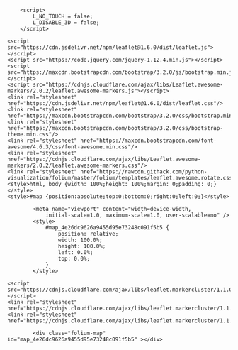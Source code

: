 <!DOCTYPE html>
<head>    
    <meta http-equiv="content-type" content="text/html; charset=UTF-8" />
    
        <script>
            L_NO_TOUCH = false;
            L_DISABLE_3D = false;
        </script>
    
    <script src="https://cdn.jsdelivr.net/npm/leaflet@1.6.0/dist/leaflet.js"></script>
    <script src="https://code.jquery.com/jquery-1.12.4.min.js"></script>
    <script src="https://maxcdn.bootstrapcdn.com/bootstrap/3.2.0/js/bootstrap.min.js"></script>
    <script src="https://cdnjs.cloudflare.com/ajax/libs/Leaflet.awesome-markers/2.0.2/leaflet.awesome-markers.js"></script>
    <link rel="stylesheet" href="https://cdn.jsdelivr.net/npm/leaflet@1.6.0/dist/leaflet.css"/>
    <link rel="stylesheet" href="https://maxcdn.bootstrapcdn.com/bootstrap/3.2.0/css/bootstrap.min.css"/>
    <link rel="stylesheet" href="https://maxcdn.bootstrapcdn.com/bootstrap/3.2.0/css/bootstrap-theme.min.css"/>
    <link rel="stylesheet" href="https://maxcdn.bootstrapcdn.com/font-awesome/4.6.3/css/font-awesome.min.css"/>
    <link rel="stylesheet" href="https://cdnjs.cloudflare.com/ajax/libs/Leaflet.awesome-markers/2.0.2/leaflet.awesome-markers.css"/>
    <link rel="stylesheet" href="https://rawcdn.githack.com/python-visualization/folium/master/folium/templates/leaflet.awesome.rotate.css"/>
    <style>html, body {width: 100%;height: 100%;margin: 0;padding: 0;}</style>
    <style>#map {position:absolute;top:0;bottom:0;right:0;left:0;}</style>
    
            <meta name="viewport" content="width=device-width,
                initial-scale=1.0, maximum-scale=1.0, user-scalable=no" />
            <style>
                #map_4e26dc9626a9455d95e73248c091f5b5 {
                    position: relative;
                    width: 100.0%;
                    height: 100.0%;
                    left: 0.0%;
                    top: 0.0%;
                }
            </style>
        
    <script src="https://cdnjs.cloudflare.com/ajax/libs/leaflet.markercluster/1.1.0/leaflet.markercluster.js"></script>
    <link rel="stylesheet" href="https://cdnjs.cloudflare.com/ajax/libs/leaflet.markercluster/1.1.0/MarkerCluster.css"/>
    <link rel="stylesheet" href="https://cdnjs.cloudflare.com/ajax/libs/leaflet.markercluster/1.1.0/MarkerCluster.Default.css"/>
</head>
<body>    
    
            <div class="folium-map" id="map_4e26dc9626a9455d95e73248c091f5b5" ></div>
        
</body>
<script>    
    
            var map_4e26dc9626a9455d95e73248c091f5b5 = L.map(
                "map_4e26dc9626a9455d95e73248c091f5b5",
                {
                    center: [33.75, -84.33],
                    crs: L.CRS.EPSG3857,
                    zoom: 12,
                    zoomControl: true,
                    preferCanvas: false,
                }
            );

            

        
    
            var tile_layer_de133bdbb05c41c1a053776671e7680d = L.tileLayer(
                "https://{s}.tile.openstreetmap.org/{z}/{x}/{y}.png",
                {"attribution": "Data by \u0026copy; \u003ca href=\"http://openstreetmap.org\"\u003eOpenStreetMap\u003c/a\u003e, under \u003ca href=\"http://www.openstreetmap.org/copyright\"\u003eODbL\u003c/a\u003e.", "detectRetina": false, "maxNativeZoom": 18, "maxZoom": 18, "minZoom": 0, "noWrap": false, "opacity": 1, "subdomains": "abc", "tms": false}
            ).addTo(map_4e26dc9626a9455d95e73248c091f5b5);
        
    
            var marker_cluster_beaa8b32db5a4249bca7c9fd5f2f5d1f = L.markerClusterGroup(
                {}
            );
            map_4e26dc9626a9455d95e73248c091f5b5.addLayer(marker_cluster_beaa8b32db5a4249bca7c9fd5f2f5d1f);
        
    
            var marker_8c688f10195e4f9cb538abf040ab8636 = L.marker(
                [33.760538145529196, -84.38655546480409],
                {"color": "green"}
            ).addTo(marker_cluster_beaa8b32db5a4249bca7c9fd5f2f5d1f);
        
    
            var icon_25b9dc557cbb4878b74eed7078c88b22 = L.AwesomeMarkers.icon(
                {"extraClasses": "fa-rotate-0", "icon": "bolt", "iconColor": "white", "markerColor": "green", "prefix": "fa"}
            );
            marker_8c688f10195e4f9cb538abf040ab8636.setIcon(icon_25b9dc557cbb4878b74eed7078c88b22);
        
    
        var popup_15cb791fc38447c9a814664f1f5691de = L.popup({"maxWidth": "100%"});

        
            var html_9f453ebb4eb64c9ab961f0ac2e54e2ef = $(`<div id="html_9f453ebb4eb64c9ab961f0ac2e54e2ef" style="width: 100.0%; height: 100.0%;">Aviva by Kameel</div>`)[0];
            popup_15cb791fc38447c9a814664f1f5691de.setContent(html_9f453ebb4eb64c9ab961f0ac2e54e2ef);
        

        marker_8c688f10195e4f9cb538abf040ab8636.bindPopup(popup_15cb791fc38447c9a814664f1f5691de)
        ;

        
    
    
            var marker_559e13ec2976423ab836e02192a1383c = L.marker(
                [34.089366, -84.27497840000001],
                {"color": "green"}
            ).addTo(marker_cluster_beaa8b32db5a4249bca7c9fd5f2f5d1f);
        
    
            var icon_aa597085567944608065049bf4299d77 = L.AwesomeMarkers.icon(
                {"extraClasses": "fa-rotate-0", "icon": "bolt", "iconColor": "white", "markerColor": "green", "prefix": "fa"}
            );
            marker_559e13ec2976423ab836e02192a1383c.setIcon(icon_aa597085567944608065049bf4299d77);
        
    
        var popup_10508f19bd514fca87d4db2835768038 = L.popup({"maxWidth": "100%"});

        
            var html_87f704f77227404c89a347dd34b9acc0 = $(`<div id="html_87f704f77227404c89a347dd34b9acc0" style="width: 100.0%; height: 100.0%;">Local Expedition Wood Fired Grill</div>`)[0];
            popup_10508f19bd514fca87d4db2835768038.setContent(html_87f704f77227404c89a347dd34b9acc0);
        

        marker_559e13ec2976423ab836e02192a1383c.bindPopup(popup_10508f19bd514fca87d4db2835768038)
        ;

        
    
    
            var marker_42260555031c48438b35d84d5c3ca6cb = L.marker(
                [34.005762, -84.603604],
                {"color": "green"}
            ).addTo(marker_cluster_beaa8b32db5a4249bca7c9fd5f2f5d1f);
        
    
            var icon_7f717cfc63294f3fb8d821ea635fd255 = L.AwesomeMarkers.icon(
                {"extraClasses": "fa-rotate-0", "icon": "bolt", "iconColor": "white", "markerColor": "green", "prefix": "fa"}
            );
            marker_42260555031c48438b35d84d5c3ca6cb.setIcon(icon_7f717cfc63294f3fb8d821ea635fd255);
        
    
        var popup_85632ef0fd1544549ddb173f1f5c3627 = L.popup({"maxWidth": "100%"});

        
            var html_73e9605a80da4c209577b93aa6a229b7 = $(`<div id="html_73e9605a80da4c209577b93aa6a229b7" style="width: 100.0%; height: 100.0%;">Tacos Del Chavo</div>`)[0];
            popup_85632ef0fd1544549ddb173f1f5c3627.setContent(html_73e9605a80da4c209577b93aa6a229b7);
        

        marker_42260555031c48438b35d84d5c3ca6cb.bindPopup(popup_85632ef0fd1544549ddb173f1f5c3627)
        ;

        
    
    
            var marker_81a62b16b2074bb1a0f899429a76708b = L.marker(
                [33.74075, -84.34672990000001],
                {"color": "green"}
            ).addTo(marker_cluster_beaa8b32db5a4249bca7c9fd5f2f5d1f);
        
    
            var icon_2b2f7bc9901c4542b92e160f5e7033c6 = L.AwesomeMarkers.icon(
                {"extraClasses": "fa-rotate-0", "icon": "bolt", "iconColor": "white", "markerColor": "green", "prefix": "fa"}
            );
            marker_81a62b16b2074bb1a0f899429a76708b.setIcon(icon_2b2f7bc9901c4542b92e160f5e7033c6);
        
    
        var popup_59816ca200444d29a97cb515e77688de = L.popup({"maxWidth": "100%"});

        
            var html_e7d910e233854ca0907c846a7115f578 = $(`<div id="html_e7d910e233854ca0907c846a7115f578" style="width: 100.0%; height: 100.0%;">Marrakech Express</div>`)[0];
            popup_59816ca200444d29a97cb515e77688de.setContent(html_e7d910e233854ca0907c846a7115f578);
        

        marker_81a62b16b2074bb1a0f899429a76708b.bindPopup(popup_59816ca200444d29a97cb515e77688de)
        ;

        
    
    
            var marker_c1f3dd261beb436a97e04ca26909fdee = L.marker(
                [34.0753984, -84.29597640000001],
                {"color": "green"}
            ).addTo(marker_cluster_beaa8b32db5a4249bca7c9fd5f2f5d1f);
        
    
            var icon_b0f6961cc47f4c2daca469f007fd4c04 = L.AwesomeMarkers.icon(
                {"extraClasses": "fa-rotate-0", "icon": "bolt", "iconColor": "white", "markerColor": "green", "prefix": "fa"}
            );
            marker_c1f3dd261beb436a97e04ca26909fdee.setIcon(icon_b0f6961cc47f4c2daca469f007fd4c04);
        
    
        var popup_ca1cf6de5f08433cae142ec976f9da2b = L.popup({"maxWidth": "100%"});

        
            var html_a2ab6ac20e6a4b4ea1ecd7adda4da176 = $(`<div id="html_a2ab6ac20e6a4b4ea1ecd7adda4da176" style="width: 100.0%; height: 100.0%;">Valor Coffee</div>`)[0];
            popup_ca1cf6de5f08433cae142ec976f9da2b.setContent(html_a2ab6ac20e6a4b4ea1ecd7adda4da176);
        

        marker_c1f3dd261beb436a97e04ca26909fdee.bindPopup(popup_ca1cf6de5f08433cae142ec976f9da2b)
        ;

        
    
    
            var marker_c005351a5be64cdf86ebb954ec1cd098 = L.marker(
                [33.891135, -84.504663],
                {"color": "green"}
            ).addTo(marker_cluster_beaa8b32db5a4249bca7c9fd5f2f5d1f);
        
    
            var icon_65387082906749329d6a511b316ffff3 = L.AwesomeMarkers.icon(
                {"extraClasses": "fa-rotate-0", "icon": "bolt", "iconColor": "white", "markerColor": "green", "prefix": "fa"}
            );
            marker_c005351a5be64cdf86ebb954ec1cd098.setIcon(icon_65387082906749329d6a511b316ffff3);
        
    
        var popup_1eb97b9e987d41f7baaca2339db916fa = L.popup({"maxWidth": "100%"});

        
            var html_9e48c1cde8c7421bb9669736601c85d3 = $(`<div id="html_9e48c1cde8c7421bb9669736601c85d3" style="width: 100.0%; height: 100.0%;">Himalayan Kitchen</div>`)[0];
            popup_1eb97b9e987d41f7baaca2339db916fa.setContent(html_9e48c1cde8c7421bb9669736601c85d3);
        

        marker_c005351a5be64cdf86ebb954ec1cd098.bindPopup(popup_1eb97b9e987d41f7baaca2339db916fa)
        ;

        
    
    
            var marker_80764265c4114909a490e74cc2954470 = L.marker(
                [33.67518, -84.02458],
                {"color": "green"}
            ).addTo(marker_cluster_beaa8b32db5a4249bca7c9fd5f2f5d1f);
        
    
            var icon_faa98b42fe4945228971258c6ed6e8bd = L.AwesomeMarkers.icon(
                {"extraClasses": "fa-rotate-0", "icon": "bolt", "iconColor": "white", "markerColor": "green", "prefix": "fa"}
            );
            marker_80764265c4114909a490e74cc2954470.setIcon(icon_faa98b42fe4945228971258c6ed6e8bd);
        
    
        var popup_e645cb47ba4448a9b15a45b3734b3703 = L.popup({"maxWidth": "100%"});

        
            var html_cba43444054f42fea44b779c80ed41fc = $(`<div id="html_cba43444054f42fea44b779c80ed41fc" style="width: 100.0%; height: 100.0%;">Gyros To-Go</div>`)[0];
            popup_e645cb47ba4448a9b15a45b3734b3703.setContent(html_cba43444054f42fea44b779c80ed41fc);
        

        marker_80764265c4114909a490e74cc2954470.bindPopup(popup_e645cb47ba4448a9b15a45b3734b3703)
        ;

        
    
    
            var marker_a58fb2da80994cc4a6a8ad38caff58bb = L.marker(
                [34.0011992543378, -84.08199776738971],
                {"color": "green"}
            ).addTo(marker_cluster_beaa8b32db5a4249bca7c9fd5f2f5d1f);
        
    
            var icon_50e2805d94054638884601ef162e91dc = L.AwesomeMarkers.icon(
                {"extraClasses": "fa-rotate-0", "icon": "bolt", "iconColor": "white", "markerColor": "green", "prefix": "fa"}
            );
            marker_a58fb2da80994cc4a6a8ad38caff58bb.setIcon(icon_50e2805d94054638884601ef162e91dc);
        
    
        var popup_3001c3fb01934212b7a6436924547482 = L.popup({"maxWidth": "100%"});

        
            var html_96c9c14e69eb4e20b08b0285fa2a64ec = $(`<div id="html_96c9c14e69eb4e20b08b0285fa2a64ec" style="width: 100.0%; height: 100.0%;">Alebrije Mexican Cuisine</div>`)[0];
            popup_3001c3fb01934212b7a6436924547482.setContent(html_96c9c14e69eb4e20b08b0285fa2a64ec);
        

        marker_a58fb2da80994cc4a6a8ad38caff58bb.bindPopup(popup_3001c3fb01934212b7a6436924547482)
        ;

        
    
    
            var marker_7c75d936499b40048ea6d2c2d23313e8 = L.marker(
                [33.963676, -84.127119],
                {"color": "green"}
            ).addTo(marker_cluster_beaa8b32db5a4249bca7c9fd5f2f5d1f);
        
    
            var icon_784ee9dc8b224d18be0699c77eec1aa3 = L.AwesomeMarkers.icon(
                {"extraClasses": "fa-rotate-0", "icon": "bolt", "iconColor": "white", "markerColor": "green", "prefix": "fa"}
            );
            marker_7c75d936499b40048ea6d2c2d23313e8.setIcon(icon_784ee9dc8b224d18be0699c77eec1aa3);
        
    
        var popup_995d517d78ce4008a68b7962af89d409 = L.popup({"maxWidth": "100%"});

        
            var html_3f1f0de4887743c2bdf604e4e55152e4 = $(`<div id="html_3f1f0de4887743c2bdf604e4e55152e4" style="width: 100.0%; height: 100.0%;">RW's Subs</div>`)[0];
            popup_995d517d78ce4008a68b7962af89d409.setContent(html_3f1f0de4887743c2bdf604e4e55152e4);
        

        marker_7c75d936499b40048ea6d2c2d23313e8.bindPopup(popup_995d517d78ce4008a68b7962af89d409)
        ;

        
    
    
            var marker_958dcb4827f14d1fa98c858628a348d5 = L.marker(
                [33.919661, -84.350803],
                {"color": "green"}
            ).addTo(marker_cluster_beaa8b32db5a4249bca7c9fd5f2f5d1f);
        
    
            var icon_137376bc4b0047bea2d3794ad9d90b70 = L.AwesomeMarkers.icon(
                {"extraClasses": "fa-rotate-0", "icon": "bolt", "iconColor": "white", "markerColor": "green", "prefix": "fa"}
            );
            marker_958dcb4827f14d1fa98c858628a348d5.setIcon(icon_137376bc4b0047bea2d3794ad9d90b70);
        
    
        var popup_7ebd5c996ee04d3d8874059aa5561946 = L.popup({"maxWidth": "100%"});

        
            var html_21d9493dfce044e5956647c96dfc2225 = $(`<div id="html_21d9493dfce044e5956647c96dfc2225" style="width: 100.0%; height: 100.0%;">Local Expedition Wood Fired Grill</div>`)[0];
            popup_7ebd5c996ee04d3d8874059aa5561946.setContent(html_21d9493dfce044e5956647c96dfc2225);
        

        marker_958dcb4827f14d1fa98c858628a348d5.bindPopup(popup_7ebd5c996ee04d3d8874059aa5561946)
        ;

        
    
    
            var marker_545df3c466794ce889a7bba6b1400c4f = L.marker(
                [33.998567, -84.068797],
                {"color": "green"}
            ).addTo(marker_cluster_beaa8b32db5a4249bca7c9fd5f2f5d1f);
        
    
            var icon_c3db774d217f49e28f5d2645c2d91032 = L.AwesomeMarkers.icon(
                {"extraClasses": "fa-rotate-0", "icon": "bolt", "iconColor": "white", "markerColor": "green", "prefix": "fa"}
            );
            marker_545df3c466794ce889a7bba6b1400c4f.setIcon(icon_c3db774d217f49e28f5d2645c2d91032);
        
    
        var popup_a8ed4cbdb7e24c88b5eba8ee956315d3 = L.popup({"maxWidth": "100%"});

        
            var html_64b222ac3ca54653acc8fe5a00835deb = $(`<div id="html_64b222ac3ca54653acc8fe5a00835deb" style="width: 100.0%; height: 100.0%;">Wow Poke & Juice</div>`)[0];
            popup_a8ed4cbdb7e24c88b5eba8ee956315d3.setContent(html_64b222ac3ca54653acc8fe5a00835deb);
        

        marker_545df3c466794ce889a7bba6b1400c4f.bindPopup(popup_a8ed4cbdb7e24c88b5eba8ee956315d3)
        ;

        
    
    
            var marker_d9c9f95e8fc5494593b56c2d002ea87b = L.marker(
                [33.7408966692525, -84.3465438601188],
                {"color": "green"}
            ).addTo(marker_cluster_beaa8b32db5a4249bca7c9fd5f2f5d1f);
        
    
            var icon_057066f320704bb7a96c0eb997bd0f23 = L.AwesomeMarkers.icon(
                {"extraClasses": "fa-rotate-0", "icon": "bolt", "iconColor": "white", "markerColor": "green", "prefix": "fa"}
            );
            marker_d9c9f95e8fc5494593b56c2d002ea87b.setIcon(icon_057066f320704bb7a96c0eb997bd0f23);
        
    
        var popup_af74896d8e1045d5becc9f6a30210c85 = L.popup({"maxWidth": "100%"});

        
            var html_88ec930ef8704f2fb40e746218ad3ac4 = $(`<div id="html_88ec930ef8704f2fb40e746218ad3ac4" style="width: 100.0%; height: 100.0%;">Mushi Ni</div>`)[0];
            popup_af74896d8e1045d5becc9f6a30210c85.setContent(html_88ec930ef8704f2fb40e746218ad3ac4);
        

        marker_d9c9f95e8fc5494593b56c2d002ea87b.bindPopup(popup_af74896d8e1045d5becc9f6a30210c85)
        ;

        
    
    
            var marker_d8886e58caf44969bc5ad9965a459c0f = L.marker(
                [33.740908000000005, -84.34645400000001],
                {"color": "green"}
            ).addTo(marker_cluster_beaa8b32db5a4249bca7c9fd5f2f5d1f);
        
    
            var icon_e93a17566f204539a7154841b297f803 = L.AwesomeMarkers.icon(
                {"extraClasses": "fa-rotate-0", "icon": "bolt", "iconColor": "white", "markerColor": "green", "prefix": "fa"}
            );
            marker_d8886e58caf44969bc5ad9965a459c0f.setIcon(icon_e93a17566f204539a7154841b297f803);
        
    
        var popup_43c372aa78ca47dd99824e28187546cb = L.popup({"maxWidth": "100%"});

        
            var html_cf1a826975d14c489c5eb65e05743bc3 = $(`<div id="html_cf1a826975d14c489c5eb65e05743bc3" style="width: 100.0%; height: 100.0%;">Poke Burri</div>`)[0];
            popup_43c372aa78ca47dd99824e28187546cb.setContent(html_cf1a826975d14c489c5eb65e05743bc3);
        

        marker_d8886e58caf44969bc5ad9965a459c0f.bindPopup(popup_43c372aa78ca47dd99824e28187546cb)
        ;

        
    
    
            var marker_2dc4e72075da4620bf33c5980b9ee7c2 = L.marker(
                [33.885339, -84.515763],
                {"color": "green"}
            ).addTo(marker_cluster_beaa8b32db5a4249bca7c9fd5f2f5d1f);
        
    
            var icon_4a14a9f34ab24d06927da8bd0ee861fb = L.AwesomeMarkers.icon(
                {"extraClasses": "fa-rotate-0", "icon": "bolt", "iconColor": "white", "markerColor": "green", "prefix": "fa"}
            );
            marker_2dc4e72075da4620bf33c5980b9ee7c2.setIcon(icon_4a14a9f34ab24d06927da8bd0ee861fb);
        
    
        var popup_3ba082ffd5244f688a73f18ef3967410 = L.popup({"maxWidth": "100%"});

        
            var html_20c0817422d348f5879037c83ece383b = $(`<div id="html_20c0817422d348f5879037c83ece383b" style="width: 100.0%; height: 100.0%;">Porch Light Latin Kitchen</div>`)[0];
            popup_3ba082ffd5244f688a73f18ef3967410.setContent(html_20c0817422d348f5879037c83ece383b);
        

        marker_2dc4e72075da4620bf33c5980b9ee7c2.bindPopup(popup_3ba082ffd5244f688a73f18ef3967410)
        ;

        
    
    
            var marker_f9c3d21a7a89478d95302c063149b9f1 = L.marker(
                [34.00158, -84.08227],
                {"color": "green"}
            ).addTo(marker_cluster_beaa8b32db5a4249bca7c9fd5f2f5d1f);
        
    
            var icon_7ab9b75b056f4bd7bdbbd6fa6340c804 = L.AwesomeMarkers.icon(
                {"extraClasses": "fa-rotate-0", "icon": "bolt", "iconColor": "white", "markerColor": "green", "prefix": "fa"}
            );
            marker_f9c3d21a7a89478d95302c063149b9f1.setIcon(icon_7ab9b75b056f4bd7bdbbd6fa6340c804);
        
    
        var popup_5c10085956124264ab71d23d2e2b605b = L.popup({"maxWidth": "100%"});

        
            var html_7aeb97c5bc764edaa82b7e52d7458a1b = $(`<div id="html_7aeb97c5bc764edaa82b7e52d7458a1b" style="width: 100.0%; height: 100.0%;">KITCHEN 121</div>`)[0];
            popup_5c10085956124264ab71d23d2e2b605b.setContent(html_7aeb97c5bc764edaa82b7e52d7458a1b);
        

        marker_f9c3d21a7a89478d95302c063149b9f1.bindPopup(popup_5c10085956124264ab71d23d2e2b605b)
        ;

        
    
    
            var marker_17f15806799d4089a5fe9a1bab94f040 = L.marker(
                [33.961193, -83.973016],
                {"color": "green"}
            ).addTo(marker_cluster_beaa8b32db5a4249bca7c9fd5f2f5d1f);
        
    
            var icon_af3aa349655b4a7dbb7cb68465f5741a = L.AwesomeMarkers.icon(
                {"extraClasses": "fa-rotate-0", "icon": "bolt", "iconColor": "white", "markerColor": "green", "prefix": "fa"}
            );
            marker_17f15806799d4089a5fe9a1bab94f040.setIcon(icon_af3aa349655b4a7dbb7cb68465f5741a);
        
    
        var popup_993533f18c8e47b28b8da0073a54d134 = L.popup({"maxWidth": "100%"});

        
            var html_b9e8209e9fe74dabb255f48283aecb58 = $(`<div id="html_b9e8209e9fe74dabb255f48283aecb58" style="width: 100.0%; height: 100.0%;">Baozi Asian Street Food</div>`)[0];
            popup_993533f18c8e47b28b8da0073a54d134.setContent(html_b9e8209e9fe74dabb255f48283aecb58);
        

        marker_17f15806799d4089a5fe9a1bab94f040.bindPopup(popup_993533f18c8e47b28b8da0073a54d134)
        ;

        
    
    
            var marker_cb178544ecd64356b306f7427e4b5535 = L.marker(
                [33.960685729980504, -84.1321487426758],
                {"color": "green"}
            ).addTo(marker_cluster_beaa8b32db5a4249bca7c9fd5f2f5d1f);
        
    
            var icon_97919bebf6114420b4ff78bf0e99992b = L.AwesomeMarkers.icon(
                {"extraClasses": "fa-rotate-0", "icon": "bolt", "iconColor": "white", "markerColor": "green", "prefix": "fa"}
            );
            marker_cb178544ecd64356b306f7427e4b5535.setIcon(icon_97919bebf6114420b4ff78bf0e99992b);
        
    
        var popup_786ca0ffa5eb4cebaceaea9156b7d66d = L.popup({"maxWidth": "100%"});

        
            var html_9097bcf716074a569375ed2cfd3260ed = $(`<div id="html_9097bcf716074a569375ed2cfd3260ed" style="width: 100.0%; height: 100.0%;">Georgia French Bakery & Cafe</div>`)[0];
            popup_786ca0ffa5eb4cebaceaea9156b7d66d.setContent(html_9097bcf716074a569375ed2cfd3260ed);
        

        marker_cb178544ecd64356b306f7427e4b5535.bindPopup(popup_786ca0ffa5eb4cebaceaea9156b7d66d)
        ;

        
    
    
            var marker_24b08ec8910e4f30a51813892c68add2 = L.marker(
                [33.899071560946105, -84.20677832142641],
                {"color": "green"}
            ).addTo(marker_cluster_beaa8b32db5a4249bca7c9fd5f2f5d1f);
        
    
            var icon_59b3228b80eb40e6b4b91169e0d3660e = L.AwesomeMarkers.icon(
                {"extraClasses": "fa-rotate-0", "icon": "bolt", "iconColor": "white", "markerColor": "green", "prefix": "fa"}
            );
            marker_24b08ec8910e4f30a51813892c68add2.setIcon(icon_59b3228b80eb40e6b4b91169e0d3660e);
        
    
        var popup_7b415a4cbfc44eaf9ec02e9f46363b3f = L.popup({"maxWidth": "100%"});

        
            var html_6fb4ede6fa3c4e43a3bd97513f952683 = $(`<div id="html_6fb4ede6fa3c4e43a3bd97513f952683" style="width: 100.0%; height: 100.0%;">Siamese Basil Thai Restaurant</div>`)[0];
            popup_7b415a4cbfc44eaf9ec02e9f46363b3f.setContent(html_6fb4ede6fa3c4e43a3bd97513f952683);
        

        marker_24b08ec8910e4f30a51813892c68add2.bindPopup(popup_7b415a4cbfc44eaf9ec02e9f46363b3f)
        ;

        
    
    
            var marker_0aa0c1cc7a3e4407918578f9046a0b70 = L.marker(
                [34.096540000000005, -84.01524],
                {"color": "green"}
            ).addTo(marker_cluster_beaa8b32db5a4249bca7c9fd5f2f5d1f);
        
    
            var icon_6975ab255dbb4bbe9252baeb065f137f = L.AwesomeMarkers.icon(
                {"extraClasses": "fa-rotate-0", "icon": "bolt", "iconColor": "white", "markerColor": "green", "prefix": "fa"}
            );
            marker_0aa0c1cc7a3e4407918578f9046a0b70.setIcon(icon_6975ab255dbb4bbe9252baeb065f137f);
        
    
        var popup_5ee36502afe84311bae26b6d8dc53b0f = L.popup({"maxWidth": "100%"});

        
            var html_d4f931a48ad64acc97d80a2c2572f8c4 = $(`<div id="html_d4f931a48ad64acc97d80a2c2572f8c4" style="width: 100.0%; height: 100.0%;">Sugar Hill Subs</div>`)[0];
            popup_5ee36502afe84311bae26b6d8dc53b0f.setContent(html_d4f931a48ad64acc97d80a2c2572f8c4);
        

        marker_0aa0c1cc7a3e4407918578f9046a0b70.bindPopup(popup_5ee36502afe84311bae26b6d8dc53b0f)
        ;

        
    
    
            var marker_6b2015596b464641b1af4ee9f01c7a98 = L.marker(
                [34.117019653320305, -84.0098571777344],
                {"color": "green"}
            ).addTo(marker_cluster_beaa8b32db5a4249bca7c9fd5f2f5d1f);
        
    
            var icon_40b6d1aa955e49c6846f759d65b19b07 = L.AwesomeMarkers.icon(
                {"extraClasses": "fa-rotate-0", "icon": "bolt", "iconColor": "white", "markerColor": "green", "prefix": "fa"}
            );
            marker_6b2015596b464641b1af4ee9f01c7a98.setIcon(icon_40b6d1aa955e49c6846f759d65b19b07);
        
    
        var popup_f5601fa0a30a48778889a54ed93a1cab = L.popup({"maxWidth": "100%"});

        
            var html_b642ba374ac9441da2b23deb32470f25 = $(`<div id="html_b642ba374ac9441da2b23deb32470f25" style="width: 100.0%; height: 100.0%;">Ricos World Kitchen</div>`)[0];
            popup_f5601fa0a30a48778889a54ed93a1cab.setContent(html_b642ba374ac9441da2b23deb32470f25);
        

        marker_6b2015596b464641b1af4ee9f01c7a98.bindPopup(popup_f5601fa0a30a48778889a54ed93a1cab)
        ;

        
    
    
            var marker_e3818db78153420aa3a08fbcc65dc2d9 = L.marker(
                [33.8061978685091, -84.31078691035509],
                {"color": "green"}
            ).addTo(marker_cluster_beaa8b32db5a4249bca7c9fd5f2f5d1f);
        
    
            var icon_8b1929e13db7411193a5d2e02aa66b6f = L.AwesomeMarkers.icon(
                {"extraClasses": "fa-rotate-0", "icon": "bolt", "iconColor": "white", "markerColor": "green", "prefix": "fa"}
            );
            marker_e3818db78153420aa3a08fbcc65dc2d9.setIcon(icon_8b1929e13db7411193a5d2e02aa66b6f);
        
    
        var popup_836fbabd38f246c690f6f9824f262897 = L.popup({"maxWidth": "100%"});

        
            var html_8e8fcd85ad4a44c38781f34ffda34b00 = $(`<div id="html_8e8fcd85ad4a44c38781f34ffda34b00" style="width: 100.0%; height: 100.0%;">Golden Drops Café</div>`)[0];
            popup_836fbabd38f246c690f6f9824f262897.setContent(html_8e8fcd85ad4a44c38781f34ffda34b00);
        

        marker_e3818db78153420aa3a08fbcc65dc2d9.bindPopup(popup_836fbabd38f246c690f6f9824f262897)
        ;

        
    
    
            var marker_61257270555c45758bd6517e3e322977 = L.marker(
                [33.961168, -84.14405],
                {"color": "green"}
            ).addTo(marker_cluster_beaa8b32db5a4249bca7c9fd5f2f5d1f);
        
    
            var icon_9eb619b01182413e94ddd824e40b1324 = L.AwesomeMarkers.icon(
                {"extraClasses": "fa-rotate-0", "icon": "bolt", "iconColor": "white", "markerColor": "green", "prefix": "fa"}
            );
            marker_61257270555c45758bd6517e3e322977.setIcon(icon_9eb619b01182413e94ddd824e40b1324);
        
    
        var popup_cd80803d99db4805825720986b1e13ec = L.popup({"maxWidth": "100%"});

        
            var html_6bb876e5ebcc40608b1be89580766fd2 = $(`<div id="html_6bb876e5ebcc40608b1be89580766fd2" style="width: 100.0%; height: 100.0%;">VeGreen Vegetarian Fusion Restaurant</div>`)[0];
            popup_cd80803d99db4805825720986b1e13ec.setContent(html_6bb876e5ebcc40608b1be89580766fd2);
        

        marker_61257270555c45758bd6517e3e322977.bindPopup(popup_cd80803d99db4805825720986b1e13ec)
        ;

        
    
    
            var marker_d2a53307d7ea461daee379a523bf011d = L.marker(
                [33.91993, -84.35280999999999],
                {"color": "green"}
            ).addTo(marker_cluster_beaa8b32db5a4249bca7c9fd5f2f5d1f);
        
    
            var icon_094480917d2842e7a3396edc575e412a = L.AwesomeMarkers.icon(
                {"extraClasses": "fa-rotate-0", "icon": "bolt", "iconColor": "white", "markerColor": "green", "prefix": "fa"}
            );
            marker_d2a53307d7ea461daee379a523bf011d.setIcon(icon_094480917d2842e7a3396edc575e412a);
        
    
        var popup_0e7b8aec454f43aabbee30aff647700d = L.popup({"maxWidth": "100%"});

        
            var html_84370cf55eb345e1b745d585a0ddfea0 = $(`<div id="html_84370cf55eb345e1b745d585a0ddfea0" style="width: 100.0%; height: 100.0%;">Buon Fornello</div>`)[0];
            popup_0e7b8aec454f43aabbee30aff647700d.setContent(html_84370cf55eb345e1b745d585a0ddfea0);
        

        marker_d2a53307d7ea461daee379a523bf011d.bindPopup(popup_0e7b8aec454f43aabbee30aff647700d)
        ;

        
    
    
            var marker_c4b8e934dbd14753b71073c53dfad87c = L.marker(
                [33.47801, -84.59524],
                {"color": "green"}
            ).addTo(marker_cluster_beaa8b32db5a4249bca7c9fd5f2f5d1f);
        
    
            var icon_2a2148dee53a4a089a6bfa250fd1cc66 = L.AwesomeMarkers.icon(
                {"extraClasses": "fa-rotate-0", "icon": "bolt", "iconColor": "white", "markerColor": "green", "prefix": "fa"}
            );
            marker_c4b8e934dbd14753b71073c53dfad87c.setIcon(icon_2a2148dee53a4a089a6bfa250fd1cc66);
        
    
        var popup_b3fbb57e836640ae9980863e7c424308 = L.popup({"maxWidth": "100%"});

        
            var html_91e69997408742469708ce264766b03f = $(`<div id="html_91e69997408742469708ce264766b03f" style="width: 100.0%; height: 100.0%;">She Craft Co</div>`)[0];
            popup_b3fbb57e836640ae9980863e7c424308.setContent(html_91e69997408742469708ce264766b03f);
        

        marker_c4b8e934dbd14753b71073c53dfad87c.bindPopup(popup_b3fbb57e836640ae9980863e7c424308)
        ;

        
    
    
            var marker_e33b53cda3f34ff3990030bb02160131 = L.marker(
                [33.8378954488708, -84.3103913493464],
                {"color": "green"}
            ).addTo(marker_cluster_beaa8b32db5a4249bca7c9fd5f2f5d1f);
        
    
            var icon_739054682f184c7cbd67360aab97d40a = L.AwesomeMarkers.icon(
                {"extraClasses": "fa-rotate-0", "icon": "bolt", "iconColor": "white", "markerColor": "green", "prefix": "fa"}
            );
            marker_e33b53cda3f34ff3990030bb02160131.setIcon(icon_739054682f184c7cbd67360aab97d40a);
        
    
        var popup_87ff3b8256cd4b1c950bd8395330b664 = L.popup({"maxWidth": "100%"});

        
            var html_1394d3af892147bfab89044e1dcff9b6 = $(`<div id="html_1394d3af892147bfab89044e1dcff9b6" style="width: 100.0%; height: 100.0%;">Desta Ethiopian Kitchen</div>`)[0];
            popup_87ff3b8256cd4b1c950bd8395330b664.setContent(html_1394d3af892147bfab89044e1dcff9b6);
        

        marker_e33b53cda3f34ff3990030bb02160131.bindPopup(popup_87ff3b8256cd4b1c950bd8395330b664)
        ;

        
    
    
            var marker_76c8e3d3563e43bbab86b5cff5ae35f9 = L.marker(
                [33.7649, -84.39546],
                {"color": "green"}
            ).addTo(marker_cluster_beaa8b32db5a4249bca7c9fd5f2f5d1f);
        
    
            var icon_c5669d13eb534983895a0538f6b4d5e5 = L.AwesomeMarkers.icon(
                {"extraClasses": "fa-rotate-0", "icon": "bolt", "iconColor": "white", "markerColor": "green", "prefix": "fa"}
            );
            marker_76c8e3d3563e43bbab86b5cff5ae35f9.setIcon(icon_c5669d13eb534983895a0538f6b4d5e5);
        
    
        var popup_fa6eb522c6fb464193a83893eac45ef4 = L.popup({"maxWidth": "100%"});

        
            var html_ae13aec1baf34f1f9353688aded7ce97 = $(`<div id="html_ae13aec1baf34f1f9353688aded7ce97" style="width: 100.0%; height: 100.0%;">Atlanta Breakfast Club</div>`)[0];
            popup_fa6eb522c6fb464193a83893eac45ef4.setContent(html_ae13aec1baf34f1f9353688aded7ce97);
        

        marker_76c8e3d3563e43bbab86b5cff5ae35f9.bindPopup(popup_fa6eb522c6fb464193a83893eac45ef4)
        ;

        
    
    
            var marker_0baca872ea0e42198abd53815f564e73 = L.marker(
                [33.95255, -84.57267],
                {"color": "green"}
            ).addTo(marker_cluster_beaa8b32db5a4249bca7c9fd5f2f5d1f);
        
    
            var icon_4bd684338b9f46b9b03509d418ecc7ed = L.AwesomeMarkers.icon(
                {"extraClasses": "fa-rotate-0", "icon": "bolt", "iconColor": "white", "markerColor": "green", "prefix": "fa"}
            );
            marker_0baca872ea0e42198abd53815f564e73.setIcon(icon_4bd684338b9f46b9b03509d418ecc7ed);
        
    
        var popup_1da8d85c6dcc49dba7df9829a9ff356e = L.popup({"maxWidth": "100%"});

        
            var html_8b147d6e4b8f4c9487e1e2f284b3ab57 = $(`<div id="html_8b147d6e4b8f4c9487e1e2f284b3ab57" style="width: 100.0%; height: 100.0%;">Hoboken Cafe on Whitlock</div>`)[0];
            popup_1da8d85c6dcc49dba7df9829a9ff356e.setContent(html_8b147d6e4b8f4c9487e1e2f284b3ab57);
        

        marker_0baca872ea0e42198abd53815f564e73.bindPopup(popup_1da8d85c6dcc49dba7df9829a9ff356e)
        ;

        
    
    
            var marker_e3e038aa667349b9967b3b002a3cf896 = L.marker(
                [33.78025, -84.41095],
                {"color": "green"}
            ).addTo(marker_cluster_beaa8b32db5a4249bca7c9fd5f2f5d1f);
        
    
            var icon_2811a6979fb74fddafba88d3474ecb4d = L.AwesomeMarkers.icon(
                {"extraClasses": "fa-rotate-0", "icon": "bolt", "iconColor": "white", "markerColor": "green", "prefix": "fa"}
            );
            marker_e3e038aa667349b9967b3b002a3cf896.setIcon(icon_2811a6979fb74fddafba88d3474ecb4d);
        
    
        var popup_8f914f055acf485a81edcc43c0751592 = L.popup({"maxWidth": "100%"});

        
            var html_6401c576b1a942c19f9f7d50d44e596c = $(`<div id="html_6401c576b1a942c19f9f7d50d44e596c" style="width: 100.0%; height: 100.0%;">Eight Sushi Lounge</div>`)[0];
            popup_8f914f055acf485a81edcc43c0751592.setContent(html_6401c576b1a942c19f9f7d50d44e596c);
        

        marker_e3e038aa667349b9967b3b002a3cf896.bindPopup(popup_8f914f055acf485a81edcc43c0751592)
        ;

        
    
    
            var marker_2a9c3b531eca48268c91b986951d3b66 = L.marker(
                [33.445430789957, -84.1348483300247],
                {"color": "green"}
            ).addTo(marker_cluster_beaa8b32db5a4249bca7c9fd5f2f5d1f);
        
    
            var icon_719e63695b3447fd9d046fe1523892b4 = L.AwesomeMarkers.icon(
                {"extraClasses": "fa-rotate-0", "icon": "bolt", "iconColor": "white", "markerColor": "green", "prefix": "fa"}
            );
            marker_2a9c3b531eca48268c91b986951d3b66.setIcon(icon_719e63695b3447fd9d046fe1523892b4);
        
    
        var popup_1cef5d4411ff4548ae152e9b3c1ad479 = L.popup({"maxWidth": "100%"});

        
            var html_b473596f1a8943ee983f38062532364e = $(`<div id="html_b473596f1a8943ee983f38062532364e" style="width: 100.0%; height: 100.0%;">BoJaynes</div>`)[0];
            popup_1cef5d4411ff4548ae152e9b3c1ad479.setContent(html_b473596f1a8943ee983f38062532364e);
        

        marker_2a9c3b531eca48268c91b986951d3b66.bindPopup(popup_1cef5d4411ff4548ae152e9b3c1ad479)
        ;

        
    
    
            var marker_8ac4ab39a8fc4c0487dd0d8f883df44f = L.marker(
                [33.792737, -84.30502829999999],
                {"color": "green"}
            ).addTo(marker_cluster_beaa8b32db5a4249bca7c9fd5f2f5d1f);
        
    
            var icon_80bc4b106bcb4008a4fbe60e7b8d2e14 = L.AwesomeMarkers.icon(
                {"extraClasses": "fa-rotate-0", "icon": "bolt", "iconColor": "white", "markerColor": "green", "prefix": "fa"}
            );
            marker_8ac4ab39a8fc4c0487dd0d8f883df44f.setIcon(icon_80bc4b106bcb4008a4fbe60e7b8d2e14);
        
    
        var popup_9753ce56823c4b13b9b735e0335a63af = L.popup({"maxWidth": "100%"});

        
            var html_82c638554d864b1cbb6c2b40e411a4aa = $(`<div id="html_82c638554d864b1cbb6c2b40e411a4aa" style="width: 100.0%; height: 100.0%;">The Po'Boy Shop</div>`)[0];
            popup_9753ce56823c4b13b9b735e0335a63af.setContent(html_82c638554d864b1cbb6c2b40e411a4aa);
        

        marker_8ac4ab39a8fc4c0487dd0d8f883df44f.bindPopup(popup_9753ce56823c4b13b9b735e0335a63af)
        ;

        
    
    
            var marker_7806c32c728441a880b4a7503f7b0cb6 = L.marker(
                [33.889179999999996, -84.382094],
                {"color": "green"}
            ).addTo(marker_cluster_beaa8b32db5a4249bca7c9fd5f2f5d1f);
        
    
            var icon_fcdaea767d41435587474356c0361ba3 = L.AwesomeMarkers.icon(
                {"extraClasses": "fa-rotate-0", "icon": "bolt", "iconColor": "white", "markerColor": "green", "prefix": "fa"}
            );
            marker_7806c32c728441a880b4a7503f7b0cb6.setIcon(icon_fcdaea767d41435587474356c0361ba3);
        
    
        var popup_22998811c1b143bc90ddc13a168414f8 = L.popup({"maxWidth": "100%"});

        
            var html_5987779191424d7ab0caef051e0ae701 = $(`<div id="html_5987779191424d7ab0caef051e0ae701" style="width: 100.0%; height: 100.0%;">Cupanion’s Kitchen & Coffee</div>`)[0];
            popup_22998811c1b143bc90ddc13a168414f8.setContent(html_5987779191424d7ab0caef051e0ae701);
        

        marker_7806c32c728441a880b4a7503f7b0cb6.bindPopup(popup_22998811c1b143bc90ddc13a168414f8)
        ;

        
    
    
            var marker_e04ee0fd54e24fa9b770b42bcb7a3456 = L.marker(
                [34.107667, -84.552378],
                {"color": "green"}
            ).addTo(marker_cluster_beaa8b32db5a4249bca7c9fd5f2f5d1f);
        
    
            var icon_046d03d657af470d98a802c6e9d61cce = L.AwesomeMarkers.icon(
                {"extraClasses": "fa-rotate-0", "icon": "bolt", "iconColor": "white", "markerColor": "green", "prefix": "fa"}
            );
            marker_e04ee0fd54e24fa9b770b42bcb7a3456.setIcon(icon_046d03d657af470d98a802c6e9d61cce);
        
    
        var popup_3ff33b36f3fe4373b96f43e0517cc196 = L.popup({"maxWidth": "100%"});

        
            var html_f3cabfb0e87047c4bfe08b6f248a95da = $(`<div id="html_f3cabfb0e87047c4bfe08b6f248a95da" style="width: 100.0%; height: 100.0%;">Kpop Bbq and Bar</div>`)[0];
            popup_3ff33b36f3fe4373b96f43e0517cc196.setContent(html_f3cabfb0e87047c4bfe08b6f248a95da);
        

        marker_e04ee0fd54e24fa9b770b42bcb7a3456.bindPopup(popup_3ff33b36f3fe4373b96f43e0517cc196)
        ;

        
    
    
            var marker_b7528676b5c943eba7a3273a0ec69217 = L.marker(
                [33.86823, -84.29985],
                {"color": "green"}
            ).addTo(marker_cluster_beaa8b32db5a4249bca7c9fd5f2f5d1f);
        
    
            var icon_06976c6bf7da415692426fa28ac0dc0f = L.AwesomeMarkers.icon(
                {"extraClasses": "fa-rotate-0", "icon": "bolt", "iconColor": "white", "markerColor": "green", "prefix": "fa"}
            );
            marker_b7528676b5c943eba7a3273a0ec69217.setIcon(icon_06976c6bf7da415692426fa28ac0dc0f);
        
    
        var popup_afffa99ef9ec474ba91295f2df44ff65 = L.popup({"maxWidth": "100%"});

        
            var html_8e8cecdf94614ac0a59007be09dff70b = $(`<div id="html_8e8cecdf94614ac0a59007be09dff70b" style="width: 100.0%; height: 100.0%;">Deshi Street Bangladeshi Restaurant</div>`)[0];
            popup_afffa99ef9ec474ba91295f2df44ff65.setContent(html_8e8cecdf94614ac0a59007be09dff70b);
        

        marker_b7528676b5c943eba7a3273a0ec69217.bindPopup(popup_afffa99ef9ec474ba91295f2df44ff65)
        ;

        
    
    
            var marker_e37c0417e2b5419e86ed148515e93990 = L.marker(
                [33.8908506450845, -84.2853294293409],
                {"color": "green"}
            ).addTo(marker_cluster_beaa8b32db5a4249bca7c9fd5f2f5d1f);
        
    
            var icon_2059f292acc14f939974c28733af9d91 = L.AwesomeMarkers.icon(
                {"extraClasses": "fa-rotate-0", "icon": "bolt", "iconColor": "white", "markerColor": "green", "prefix": "fa"}
            );
            marker_e37c0417e2b5419e86ed148515e93990.setIcon(icon_2059f292acc14f939974c28733af9d91);
        
    
        var popup_14648004a0524e21ba67467a7034132d = L.popup({"maxWidth": "100%"});

        
            var html_7bfc2a27b44846f5836c9a3ae9d57248 = $(`<div id="html_7bfc2a27b44846f5836c9a3ae9d57248" style="width: 100.0%; height: 100.0%;">Hi Pot Doraville</div>`)[0];
            popup_14648004a0524e21ba67467a7034132d.setContent(html_7bfc2a27b44846f5836c9a3ae9d57248);
        

        marker_e37c0417e2b5419e86ed148515e93990.bindPopup(popup_14648004a0524e21ba67467a7034132d)
        ;

        
    
    
            var marker_d2c9a89a824b4050a48c985d601bdc0d = L.marker(
                [34.0302686, -84.3615449],
                {"color": "green"}
            ).addTo(marker_cluster_beaa8b32db5a4249bca7c9fd5f2f5d1f);
        
    
            var icon_2c4723eaaa764b0dbecc5b81790aa9fc = L.AwesomeMarkers.icon(
                {"extraClasses": "fa-rotate-0", "icon": "bolt", "iconColor": "white", "markerColor": "green", "prefix": "fa"}
            );
            marker_d2c9a89a824b4050a48c985d601bdc0d.setIcon(icon_2c4723eaaa764b0dbecc5b81790aa9fc);
        
    
        var popup_833774a78d2e46198ba1092ab8ddb8ad = L.popup({"maxWidth": "100%"});

        
            var html_63b87e8510fa4c38bed57305cfd06042 = $(`<div id="html_63b87e8510fa4c38bed57305cfd06042" style="width: 100.0%; height: 100.0%;">Gracious Plenty Bakery & Breakfast</div>`)[0];
            popup_833774a78d2e46198ba1092ab8ddb8ad.setContent(html_63b87e8510fa4c38bed57305cfd06042);
        

        marker_d2c9a89a824b4050a48c985d601bdc0d.bindPopup(popup_833774a78d2e46198ba1092ab8ddb8ad)
        ;

        
    
    
            var marker_76f6cdaae5e74b3086b84e6b7b1dbbd7 = L.marker(
                [33.438834705155, -84.588817871624],
                {"color": "green"}
            ).addTo(marker_cluster_beaa8b32db5a4249bca7c9fd5f2f5d1f);
        
    
            var icon_f28c9bc478244bf28bdd46a17752c70f = L.AwesomeMarkers.icon(
                {"extraClasses": "fa-rotate-0", "icon": "bolt", "iconColor": "white", "markerColor": "green", "prefix": "fa"}
            );
            marker_76f6cdaae5e74b3086b84e6b7b1dbbd7.setIcon(icon_f28c9bc478244bf28bdd46a17752c70f);
        
    
        var popup_6f4e7352f62b49eb9b4badcf13446f6c = L.popup({"maxWidth": "100%"});

        
            var html_9816b8e65ec548ce89879fad19479c4f = $(`<div id="html_9816b8e65ec548ce89879fad19479c4f" style="width: 100.0%; height: 100.0%;">The Beirut</div>`)[0];
            popup_6f4e7352f62b49eb9b4badcf13446f6c.setContent(html_9816b8e65ec548ce89879fad19479c4f);
        

        marker_76f6cdaae5e74b3086b84e6b7b1dbbd7.bindPopup(popup_6f4e7352f62b49eb9b4badcf13446f6c)
        ;

        
    
    
            var marker_8abc9253bf5741ae8fb646e43d47408e = L.marker(
                [34.086292, -84.518799],
                {"color": "green"}
            ).addTo(marker_cluster_beaa8b32db5a4249bca7c9fd5f2f5d1f);
        
    
            var icon_34b57f89f8644d5d9c32510d080d497e = L.AwesomeMarkers.icon(
                {"extraClasses": "fa-rotate-0", "icon": "bolt", "iconColor": "white", "markerColor": "green", "prefix": "fa"}
            );
            marker_8abc9253bf5741ae8fb646e43d47408e.setIcon(icon_34b57f89f8644d5d9c32510d080d497e);
        
    
        var popup_369540dd41e943a38335f7ba3acf022a = L.popup({"maxWidth": "100%"});

        
            var html_1ecee3bd2d1544178de75dafb86156c4 = $(`<div id="html_1ecee3bd2d1544178de75dafb86156c4" style="width: 100.0%; height: 100.0%;">Cylantros Woodstock</div>`)[0];
            popup_369540dd41e943a38335f7ba3acf022a.setContent(html_1ecee3bd2d1544178de75dafb86156c4);
        

        marker_8abc9253bf5741ae8fb646e43d47408e.bindPopup(popup_369540dd41e943a38335f7ba3acf022a)
        ;

        
    
    
            var marker_4eb747a95e424212bd5368a0a50b8a65 = L.marker(
                [34.068121000000005, -83.98105600000001],
                {"color": "green"}
            ).addTo(marker_cluster_beaa8b32db5a4249bca7c9fd5f2f5d1f);
        
    
            var icon_4d45499c7a1542c0854eecaa70834290 = L.AwesomeMarkers.icon(
                {"extraClasses": "fa-rotate-0", "icon": "bolt", "iconColor": "white", "markerColor": "green", "prefix": "fa"}
            );
            marker_4eb747a95e424212bd5368a0a50b8a65.setIcon(icon_4d45499c7a1542c0854eecaa70834290);
        
    
        var popup_997caec7e8404167bab1ac4ec0fb2320 = L.popup({"maxWidth": "100%"});

        
            var html_2573b5a22173449bb6d6129533a8f088 = $(`<div id="html_2573b5a22173449bb6d6129533a8f088" style="width: 100.0%; height: 100.0%;">Wicked sushi & grill</div>`)[0];
            popup_997caec7e8404167bab1ac4ec0fb2320.setContent(html_2573b5a22173449bb6d6129533a8f088);
        

        marker_4eb747a95e424212bd5368a0a50b8a65.bindPopup(popup_997caec7e8404167bab1ac4ec0fb2320)
        ;

        
    
    
            var marker_e8e4ad8b81f24757be1b5e47dbb135f3 = L.marker(
                [33.9831999, -84.17089],
                {"color": "green"}
            ).addTo(marker_cluster_beaa8b32db5a4249bca7c9fd5f2f5d1f);
        
    
            var icon_bf9d09c11b11401d9b4afcffd9d4103d = L.AwesomeMarkers.icon(
                {"extraClasses": "fa-rotate-0", "icon": "bolt", "iconColor": "white", "markerColor": "green", "prefix": "fa"}
            );
            marker_e8e4ad8b81f24757be1b5e47dbb135f3.setIcon(icon_bf9d09c11b11401d9b4afcffd9d4103d);
        
    
        var popup_00ed8d3068b04d169e98e126bd1f324c = L.popup({"maxWidth": "100%"});

        
            var html_fbaecde2e82c420e9115fabf39279010 = $(`<div id="html_fbaecde2e82c420e9115fabf39279010" style="width: 100.0%; height: 100.0%;">Rice n' Pie</div>`)[0];
            popup_00ed8d3068b04d169e98e126bd1f324c.setContent(html_fbaecde2e82c420e9115fabf39279010);
        

        marker_e8e4ad8b81f24757be1b5e47dbb135f3.bindPopup(popup_00ed8d3068b04d169e98e126bd1f324c)
        ;

        
    
    
            var marker_8059e9c6364a4ec1a41e8af50f3af30c = L.marker(
                [33.758312, -84.390376],
                {"color": "green"}
            ).addTo(marker_cluster_beaa8b32db5a4249bca7c9fd5f2f5d1f);
        
    
            var icon_31675b3349534f98a2b0e6f949414df1 = L.AwesomeMarkers.icon(
                {"extraClasses": "fa-rotate-0", "icon": "bolt", "iconColor": "white", "markerColor": "green", "prefix": "fa"}
            );
            marker_8059e9c6364a4ec1a41e8af50f3af30c.setIcon(icon_31675b3349534f98a2b0e6f949414df1);
        
    
        var popup_6dd548d9290640c0a779309edf3e0daf = L.popup({"maxWidth": "100%"});

        
            var html_946f57866e7b46c69b777fa01f492f4a = $(`<div id="html_946f57866e7b46c69b777fa01f492f4a" style="width: 100.0%; height: 100.0%;">The Food Shoppe</div>`)[0];
            popup_6dd548d9290640c0a779309edf3e0daf.setContent(html_946f57866e7b46c69b777fa01f492f4a);
        

        marker_8059e9c6364a4ec1a41e8af50f3af30c.bindPopup(popup_6dd548d9290640c0a779309edf3e0daf)
        ;

        
    
    
            var marker_2d771f2ac80546a8a35c9992e39899af = L.marker(
                [33.877123, -84.293591],
                {"color": "green"}
            ).addTo(marker_cluster_beaa8b32db5a4249bca7c9fd5f2f5d1f);
        
    
            var icon_2aa03f7bb5ee48638499ed8962bab23b = L.AwesomeMarkers.icon(
                {"extraClasses": "fa-rotate-0", "icon": "bolt", "iconColor": "white", "markerColor": "green", "prefix": "fa"}
            );
            marker_2d771f2ac80546a8a35c9992e39899af.setIcon(icon_2aa03f7bb5ee48638499ed8962bab23b);
        
    
        var popup_037ea1179e5d4af78fee4eff82f77b49 = L.popup({"maxWidth": "100%"});

        
            var html_ecd68e57adf5403bbc0ebdd4e97cdb34 = $(`<div id="html_ecd68e57adf5403bbc0ebdd4e97cdb34" style="width: 100.0%; height: 100.0%;">Purnima Bangladeshi Cuisine</div>`)[0];
            popup_037ea1179e5d4af78fee4eff82f77b49.setContent(html_ecd68e57adf5403bbc0ebdd4e97cdb34);
        

        marker_2d771f2ac80546a8a35c9992e39899af.bindPopup(popup_037ea1179e5d4af78fee4eff82f77b49)
        ;

        
    
    
            var marker_376f510c6bef4b7faf45f68cbf3ed9a4 = L.marker(
                [34.06528, -84.21079],
                {"color": "green"}
            ).addTo(marker_cluster_beaa8b32db5a4249bca7c9fd5f2f5d1f);
        
    
            var icon_62c9fb1f27154c7cac654b8c37ee9c6c = L.AwesomeMarkers.icon(
                {"extraClasses": "fa-rotate-0", "icon": "bolt", "iconColor": "white", "markerColor": "green", "prefix": "fa"}
            );
            marker_376f510c6bef4b7faf45f68cbf3ed9a4.setIcon(icon_62c9fb1f27154c7cac654b8c37ee9c6c);
        
    
        var popup_e84c5d126bd442e38fd9c048fcb3b344 = L.popup({"maxWidth": "100%"});

        
            var html_c5bea14cffca42bfac029d90e356a062 = $(`<div id="html_c5bea14cffca42bfac029d90e356a062" style="width: 100.0%; height: 100.0%;">Hen Mother Cookhouse</div>`)[0];
            popup_e84c5d126bd442e38fd9c048fcb3b344.setContent(html_c5bea14cffca42bfac029d90e356a062);
        

        marker_376f510c6bef4b7faf45f68cbf3ed9a4.bindPopup(popup_e84c5d126bd442e38fd9c048fcb3b344)
        ;

        
    
    
            var marker_501c8c6291c24f2baa56795f00d6c494 = L.marker(
                [33.712097799999995, -84.1060287],
                {"color": "green"}
            ).addTo(marker_cluster_beaa8b32db5a4249bca7c9fd5f2f5d1f);
        
    
            var icon_8daac797d806463eafba58c976e56912 = L.AwesomeMarkers.icon(
                {"extraClasses": "fa-rotate-0", "icon": "bolt", "iconColor": "white", "markerColor": "green", "prefix": "fa"}
            );
            marker_501c8c6291c24f2baa56795f00d6c494.setIcon(icon_8daac797d806463eafba58c976e56912);
        
    
        var popup_bf3161e7f9b84920962d7ffd2fc4db5f = L.popup({"maxWidth": "100%"});

        
            var html_9ebb07d7ff89471b839f1d4c50afacce = $(`<div id="html_9ebb07d7ff89471b839f1d4c50afacce" style="width: 100.0%; height: 100.0%;">Green Love Kitchen</div>`)[0];
            popup_bf3161e7f9b84920962d7ffd2fc4db5f.setContent(html_9ebb07d7ff89471b839f1d4c50afacce);
        

        marker_501c8c6291c24f2baa56795f00d6c494.bindPopup(popup_bf3161e7f9b84920962d7ffd2fc4db5f)
        ;

        
    
    
            var marker_eb60533075da48feb10e127e52556ddf = L.marker(
                [33.6592449, -84.4342218],
                {"color": "green"}
            ).addTo(marker_cluster_beaa8b32db5a4249bca7c9fd5f2f5d1f);
        
    
            var icon_fc5610e4a9cf4882a5a0f67f960926ac = L.AwesomeMarkers.icon(
                {"extraClasses": "fa-rotate-0", "icon": "bolt", "iconColor": "white", "markerColor": "green", "prefix": "fa"}
            );
            marker_eb60533075da48feb10e127e52556ddf.setIcon(icon_fc5610e4a9cf4882a5a0f67f960926ac);
        
    
        var popup_f9edf46bf71046c98d52aabf92c6fd57 = L.popup({"maxWidth": "100%"});

        
            var html_a8a02e83020a4581a60a0a4bb606464c = $(`<div id="html_a8a02e83020a4581a60a0a4bb606464c" style="width: 100.0%; height: 100.0%;">Louisiana Bistreaux - East Point</div>`)[0];
            popup_f9edf46bf71046c98d52aabf92c6fd57.setContent(html_a8a02e83020a4581a60a0a4bb606464c);
        

        marker_eb60533075da48feb10e127e52556ddf.bindPopup(popup_f9edf46bf71046c98d52aabf92c6fd57)
        ;

        
    
    
            var marker_d33404d5317f49adbe62b66f9ab204de = L.marker(
                [33.7684, -84.38226],
                {"color": "green"}
            ).addTo(marker_cluster_beaa8b32db5a4249bca7c9fd5f2f5d1f);
        
    
            var icon_8291310e63844177b15c2dda42015676 = L.AwesomeMarkers.icon(
                {"extraClasses": "fa-rotate-0", "icon": "bolt", "iconColor": "white", "markerColor": "green", "prefix": "fa"}
            );
            marker_d33404d5317f49adbe62b66f9ab204de.setIcon(icon_8291310e63844177b15c2dda42015676);
        
    
        var popup_903611fbcdc44b1aabdbb0d06ce743ec = L.popup({"maxWidth": "100%"});

        
            var html_f7181397a53641cd99ff7b456918d496 = $(`<div id="html_f7181397a53641cd99ff7b456918d496" style="width: 100.0%; height: 100.0%;">Poor Calvin's</div>`)[0];
            popup_903611fbcdc44b1aabdbb0d06ce743ec.setContent(html_f7181397a53641cd99ff7b456918d496);
        

        marker_d33404d5317f49adbe62b66f9ab204de.bindPopup(popup_903611fbcdc44b1aabdbb0d06ce743ec)
        ;

        
    
    
            var marker_deea2eb923d9467e9aef2ede1896a8a4 = L.marker(
                [33.83534, -84.33755],
                {"color": "green"}
            ).addTo(marker_cluster_beaa8b32db5a4249bca7c9fd5f2f5d1f);
        
    
            var icon_98f13f049912495db637d733b18bee5e = L.AwesomeMarkers.icon(
                {"extraClasses": "fa-rotate-0", "icon": "bolt", "iconColor": "white", "markerColor": "green", "prefix": "fa"}
            );
            marker_deea2eb923d9467e9aef2ede1896a8a4.setIcon(icon_98f13f049912495db637d733b18bee5e);
        
    
        var popup_928fb023d2ed417c81a6e5e29ccbab17 = L.popup({"maxWidth": "100%"});

        
            var html_f42ead849a89400ca359314dcb649b5b = $(`<div id="html_f42ead849a89400ca359314dcb649b5b" style="width: 100.0%; height: 100.0%;">Roc South Cuisine</div>`)[0];
            popup_928fb023d2ed417c81a6e5e29ccbab17.setContent(html_f42ead849a89400ca359314dcb649b5b);
        

        marker_deea2eb923d9467e9aef2ede1896a8a4.bindPopup(popup_928fb023d2ed417c81a6e5e29ccbab17)
        ;

        
    
    
            var marker_9fa7feb2e6694d118a3bda7da970da0a = L.marker(
                [34.0704462896031, -84.207593412828],
                {"color": "green"}
            ).addTo(marker_cluster_beaa8b32db5a4249bca7c9fd5f2f5d1f);
        
    
            var icon_94bb675063ea477984539f50a97109f9 = L.AwesomeMarkers.icon(
                {"extraClasses": "fa-rotate-0", "icon": "bolt", "iconColor": "white", "markerColor": "green", "prefix": "fa"}
            );
            marker_9fa7feb2e6694d118a3bda7da970da0a.setIcon(icon_94bb675063ea477984539f50a97109f9);
        
    
        var popup_a101a70000af495582ccb6ebfeb437a9 = L.popup({"maxWidth": "100%"});

        
            var html_f560ca67db4745628634121c37028d47 = $(`<div id="html_f560ca67db4745628634121c37028d47" style="width: 100.0%; height: 100.0%;">El Trompo Mexican Taqueria</div>`)[0];
            popup_a101a70000af495582ccb6ebfeb437a9.setContent(html_f560ca67db4745628634121c37028d47);
        

        marker_9fa7feb2e6694d118a3bda7da970da0a.bindPopup(popup_a101a70000af495582ccb6ebfeb437a9)
        ;

        
    
    
            var marker_439a4568f24e4a05a05477b4d479e9bf = L.marker(
                [33.8127799, -84.35473],
                {"color": "green"}
            ).addTo(marker_cluster_beaa8b32db5a4249bca7c9fd5f2f5d1f);
        
    
            var icon_76cc47cdae7b4fe89d7cec008b557235 = L.AwesomeMarkers.icon(
                {"extraClasses": "fa-rotate-0", "icon": "bolt", "iconColor": "white", "markerColor": "green", "prefix": "fa"}
            );
            marker_439a4568f24e4a05a05477b4d479e9bf.setIcon(icon_76cc47cdae7b4fe89d7cec008b557235);
        
    
        var popup_210a44c22d0e4f788e79435dd0b6eb5e = L.popup({"maxWidth": "100%"});

        
            var html_09c64b99be5541c8a8e1a3ff8f2754a0 = $(`<div id="html_09c64b99be5541c8a8e1a3ff8f2754a0" style="width: 100.0%; height: 100.0%;">Embilta Café & Restaurant Ethiopian Cuisine</div>`)[0];
            popup_210a44c22d0e4f788e79435dd0b6eb5e.setContent(html_09c64b99be5541c8a8e1a3ff8f2754a0);
        

        marker_439a4568f24e4a05a05477b4d479e9bf.bindPopup(popup_210a44c22d0e4f788e79435dd0b6eb5e)
        ;

        
    
    
            var marker_5cc11434e0e54457ab017b7bd5a3e490 = L.marker(
                [34.08712, -84.47279],
                {"color": "green"}
            ).addTo(marker_cluster_beaa8b32db5a4249bca7c9fd5f2f5d1f);
        
    
            var icon_fd4dd71f07fd4baaa7e2856dbf9ffee6 = L.AwesomeMarkers.icon(
                {"extraClasses": "fa-rotate-0", "icon": "bolt", "iconColor": "white", "markerColor": "green", "prefix": "fa"}
            );
            marker_5cc11434e0e54457ab017b7bd5a3e490.setIcon(icon_fd4dd71f07fd4baaa7e2856dbf9ffee6);
        
    
        var popup_d5fb704f185548d1b96873092b2a3d71 = L.popup({"maxWidth": "100%"});

        
            var html_18a364e67e704ee59bdd3e183bb5f972 = $(`<div id="html_18a364e67e704ee59bdd3e183bb5f972" style="width: 100.0%; height: 100.0%;">The Sahara Grill</div>`)[0];
            popup_d5fb704f185548d1b96873092b2a3d71.setContent(html_18a364e67e704ee59bdd3e183bb5f972);
        

        marker_5cc11434e0e54457ab017b7bd5a3e490.bindPopup(popup_d5fb704f185548d1b96873092b2a3d71)
        ;

        
    
    
            var marker_b919f6ebb8fb4507b44eccaf4b45f2c5 = L.marker(
                [34.0008872704639, -84.5883881952453],
                {"color": "green"}
            ).addTo(marker_cluster_beaa8b32db5a4249bca7c9fd5f2f5d1f);
        
    
            var icon_329eb1afdfc344a282b9882513b13213 = L.AwesomeMarkers.icon(
                {"extraClasses": "fa-rotate-0", "icon": "bolt", "iconColor": "white", "markerColor": "green", "prefix": "fa"}
            );
            marker_b919f6ebb8fb4507b44eccaf4b45f2c5.setIcon(icon_329eb1afdfc344a282b9882513b13213);
        
    
        var popup_0558200dd1b24a5cabe1de4bc8b7e3e0 = L.popup({"maxWidth": "100%"});

        
            var html_5b78a6130fe646d3a35a31b649bf2fc9 = $(`<div id="html_5b78a6130fe646d3a35a31b649bf2fc9" style="width: 100.0%; height: 100.0%;">Taj Mahal Grill</div>`)[0];
            popup_0558200dd1b24a5cabe1de4bc8b7e3e0.setContent(html_5b78a6130fe646d3a35a31b649bf2fc9);
        

        marker_b919f6ebb8fb4507b44eccaf4b45f2c5.bindPopup(popup_0558200dd1b24a5cabe1de4bc8b7e3e0)
        ;

        
    
    
            var marker_769fb62c6eac40619655aaaa53133142 = L.marker(
                [33.8566085797099, -84.38271659804009],
                {"color": "green"}
            ).addTo(marker_cluster_beaa8b32db5a4249bca7c9fd5f2f5d1f);
        
    
            var icon_a452daa7dd484467b7aa723b7dd11954 = L.AwesomeMarkers.icon(
                {"extraClasses": "fa-rotate-0", "icon": "bolt", "iconColor": "white", "markerColor": "green", "prefix": "fa"}
            );
            marker_769fb62c6eac40619655aaaa53133142.setIcon(icon_a452daa7dd484467b7aa723b7dd11954);
        
    
        var popup_a7d00b8a9b50491a936a4561ee6f403d = L.popup({"maxWidth": "100%"});

        
            var html_1f342545d79f4eedac11864111667518 = $(`<div id="html_1f342545d79f4eedac11864111667518" style="width: 100.0%; height: 100.0%;">JINYA Ramen Bar</div>`)[0];
            popup_a7d00b8a9b50491a936a4561ee6f403d.setContent(html_1f342545d79f4eedac11864111667518);
        

        marker_769fb62c6eac40619655aaaa53133142.bindPopup(popup_a7d00b8a9b50491a936a4561ee6f403d)
        ;

        
    
    
            var marker_d5df20b741954372b2defb17e71bc1d7 = L.marker(
                [33.9475624005883, -84.33496600000001],
                {"color": "green"}
            ).addTo(marker_cluster_beaa8b32db5a4249bca7c9fd5f2f5d1f);
        
    
            var icon_4db6931e34d04e44b99ebef9de31decc = L.AwesomeMarkers.icon(
                {"extraClasses": "fa-rotate-0", "icon": "bolt", "iconColor": "white", "markerColor": "green", "prefix": "fa"}
            );
            marker_d5df20b741954372b2defb17e71bc1d7.setIcon(icon_4db6931e34d04e44b99ebef9de31decc);
        
    
        var popup_642890c268d14bc7a909212e657088e2 = L.popup({"maxWidth": "100%"});

        
            var html_b6479b0c11b946b88d7d99669178db5b = $(`<div id="html_b6479b0c11b946b88d7d99669178db5b" style="width: 100.0%; height: 100.0%;">NFA Burger</div>`)[0];
            popup_642890c268d14bc7a909212e657088e2.setContent(html_b6479b0c11b946b88d7d99669178db5b);
        

        marker_d5df20b741954372b2defb17e71bc1d7.bindPopup(popup_642890c268d14bc7a909212e657088e2)
        ;

        
    
    
            var marker_4b9a2fb0f9e54faf842d94c5657966cd = L.marker(
                [33.8986473470416, -84.44717852760309],
                {"color": "green"}
            ).addTo(marker_cluster_beaa8b32db5a4249bca7c9fd5f2f5d1f);
        
    
            var icon_be52db1c9cd144c388ac1acaf0766949 = L.AwesomeMarkers.icon(
                {"extraClasses": "fa-rotate-0", "icon": "bolt", "iconColor": "white", "markerColor": "green", "prefix": "fa"}
            );
            marker_4b9a2fb0f9e54faf842d94c5657966cd.setIcon(icon_be52db1c9cd144c388ac1acaf0766949);
        
    
        var popup_4188bd31ba504c819e74dadc2332a5e1 = L.popup({"maxWidth": "100%"});

        
            var html_5b79eda3d42d4c7b94fbe16a30f7b731 = $(`<div id="html_5b79eda3d42d4c7b94fbe16a30f7b731" style="width: 100.0%; height: 100.0%;">Heirloom Market BBQ</div>`)[0];
            popup_4188bd31ba504c819e74dadc2332a5e1.setContent(html_5b79eda3d42d4c7b94fbe16a30f7b731);
        

        marker_4b9a2fb0f9e54faf842d94c5657966cd.bindPopup(popup_4188bd31ba504c819e74dadc2332a5e1)
        ;

        
    
    
            var marker_0ab158d469194fddabdb3c67d5db9c3d = L.marker(
                [33.9411734961952, -84.2125377030411],
                {"color": "green"}
            ).addTo(marker_cluster_beaa8b32db5a4249bca7c9fd5f2f5d1f);
        
    
            var icon_8531f8cfd38c4822827d7e13d788a381 = L.AwesomeMarkers.icon(
                {"extraClasses": "fa-rotate-0", "icon": "bolt", "iconColor": "white", "markerColor": "green", "prefix": "fa"}
            );
            marker_0ab158d469194fddabdb3c67d5db9c3d.setIcon(icon_8531f8cfd38c4822827d7e13d788a381);
        
    
        var popup_3ca46abfd122418990b2da7ba2f32e06 = L.popup({"maxWidth": "100%"});

        
            var html_df58fe6a9747482a9de20369511790ff = $(`<div id="html_df58fe6a9747482a9de20369511790ff" style="width: 100.0%; height: 100.0%;">Bleu House</div>`)[0];
            popup_3ca46abfd122418990b2da7ba2f32e06.setContent(html_df58fe6a9747482a9de20369511790ff);
        

        marker_0ab158d469194fddabdb3c67d5db9c3d.bindPopup(popup_3ca46abfd122418990b2da7ba2f32e06)
        ;

        
    
    
            var marker_0846310494a7425589af12883125f677 = L.marker(
                [34.0403326, -84.34251529999999],
                {"color": "green"}
            ).addTo(marker_cluster_beaa8b32db5a4249bca7c9fd5f2f5d1f);
        
    
            var icon_95b51b43641242829c0505b01e19672f = L.AwesomeMarkers.icon(
                {"extraClasses": "fa-rotate-0", "icon": "bolt", "iconColor": "white", "markerColor": "green", "prefix": "fa"}
            );
            marker_0846310494a7425589af12883125f677.setIcon(icon_95b51b43641242829c0505b01e19672f);
        
    
        var popup_ae98475728e540ff85b238a064d10101 = L.popup({"maxWidth": "100%"});

        
            var html_85161270ffb245fa8bc412e8d23a2a51 = $(`<div id="html_85161270ffb245fa8bc412e8d23a2a51" style="width: 100.0%; height: 100.0%;">Jerusalem Chef Restaurant</div>`)[0];
            popup_ae98475728e540ff85b238a064d10101.setContent(html_85161270ffb245fa8bc412e8d23a2a51);
        

        marker_0846310494a7425589af12883125f677.bindPopup(popup_ae98475728e540ff85b238a064d10101)
        ;

        
    
    
            var marker_d41887bd5f4043a79fc5eaecef5d1b83 = L.marker(
                [33.9520084, -84.5488322],
                {"color": "green"}
            ).addTo(marker_cluster_beaa8b32db5a4249bca7c9fd5f2f5d1f);
        
    
            var icon_0a4bc551b406469a9e799e64ccc1cd24 = L.AwesomeMarkers.icon(
                {"extraClasses": "fa-rotate-0", "icon": "bolt", "iconColor": "white", "markerColor": "green", "prefix": "fa"}
            );
            marker_d41887bd5f4043a79fc5eaecef5d1b83.setIcon(icon_0a4bc551b406469a9e799e64ccc1cd24);
        
    
        var popup_fc557c194fa744c5b9a06c29291e5adb = L.popup({"maxWidth": "100%"});

        
            var html_89df482af7ff4e7488134827e3a82adb = $(`<div id="html_89df482af7ff4e7488134827e3a82adb" style="width: 100.0%; height: 100.0%;">The Marietta Local</div>`)[0];
            popup_fc557c194fa744c5b9a06c29291e5adb.setContent(html_89df482af7ff4e7488134827e3a82adb);
        

        marker_d41887bd5f4043a79fc5eaecef5d1b83.bindPopup(popup_fc557c194fa744c5b9a06c29291e5adb)
        ;

        
    
    
            var marker_ebfe8662679e45369385076b54bf4a96 = L.marker(
                [34.0178225891952, -84.6195390075445],
                {"color": "green"}
            ).addTo(marker_cluster_beaa8b32db5a4249bca7c9fd5f2f5d1f);
        
    
            var icon_0d38e2014a3f45d5b7052a413c0ab274 = L.AwesomeMarkers.icon(
                {"extraClasses": "fa-rotate-0", "icon": "bolt", "iconColor": "white", "markerColor": "green", "prefix": "fa"}
            );
            marker_ebfe8662679e45369385076b54bf4a96.setIcon(icon_0d38e2014a3f45d5b7052a413c0ab274);
        
    
        var popup_e7a2b7943b8c468b8b4a6c83256b6a24 = L.popup({"maxWidth": "100%"});

        
            var html_8535dc1099594236bb349db47fd48150 = $(`<div id="html_8535dc1099594236bb349db47fd48150" style="width: 100.0%; height: 100.0%;">Italia Mediterranean Grill</div>`)[0];
            popup_e7a2b7943b8c468b8b4a6c83256b6a24.setContent(html_8535dc1099594236bb349db47fd48150);
        

        marker_ebfe8662679e45369385076b54bf4a96.bindPopup(popup_e7a2b7943b8c468b8b4a6c83256b6a24)
        ;

        
    
    
            var marker_6b80420ad7294a2694c35325b34ff89d = L.marker(
                [33.8929143, -84.47794329999999],
                {"color": "green"}
            ).addTo(marker_cluster_beaa8b32db5a4249bca7c9fd5f2f5d1f);
        
    
            var icon_dc088f74fb834e7085afc2c6fb615431 = L.AwesomeMarkers.icon(
                {"extraClasses": "fa-rotate-0", "icon": "bolt", "iconColor": "white", "markerColor": "green", "prefix": "fa"}
            );
            marker_6b80420ad7294a2694c35325b34ff89d.setIcon(icon_dc088f74fb834e7085afc2c6fb615431);
        
    
        var popup_339b0a938c4e4d949dbf48e4d83e79d5 = L.popup({"maxWidth": "100%"});

        
            var html_b2cd70b5739c499caf8f597eaf6d5e2f = $(`<div id="html_b2cd70b5739c499caf8f597eaf6d5e2f" style="width: 100.0%; height: 100.0%;">Tacos La Villa</div>`)[0];
            popup_339b0a938c4e4d949dbf48e4d83e79d5.setContent(html_b2cd70b5739c499caf8f597eaf6d5e2f);
        

        marker_6b80420ad7294a2694c35325b34ff89d.bindPopup(popup_339b0a938c4e4d949dbf48e4d83e79d5)
        ;

        
    
    
            var marker_60150ea6bd3643589ba9b0c1b603ce3f = L.marker(
                [34.02839, -84.65044],
                {"color": "green"}
            ).addTo(marker_cluster_beaa8b32db5a4249bca7c9fd5f2f5d1f);
        
    
            var icon_5bbca6aef04b476cbe3f4469cfd40b1d = L.AwesomeMarkers.icon(
                {"extraClasses": "fa-rotate-0", "icon": "bolt", "iconColor": "white", "markerColor": "green", "prefix": "fa"}
            );
            marker_60150ea6bd3643589ba9b0c1b603ce3f.setIcon(icon_5bbca6aef04b476cbe3f4469cfd40b1d);
        
    
        var popup_f310ca80e10a40a8843a3c2cb2e73216 = L.popup({"maxWidth": "100%"});

        
            var html_37e72446d71f4bd8adb2ed052c10af15 = $(`<div id="html_37e72446d71f4bd8adb2ed052c10af15" style="width: 100.0%; height: 100.0%;">Pita King</div>`)[0];
            popup_f310ca80e10a40a8843a3c2cb2e73216.setContent(html_37e72446d71f4bd8adb2ed052c10af15);
        

        marker_60150ea6bd3643589ba9b0c1b603ce3f.bindPopup(popup_f310ca80e10a40a8843a3c2cb2e73216)
        ;

        
    
    
            var marker_9c918bdab268440abd01ed642703e60b = L.marker(
                [33.867515000000004, -84.19169699999999],
                {"color": "green"}
            ).addTo(marker_cluster_beaa8b32db5a4249bca7c9fd5f2f5d1f);
        
    
            var icon_63316b0759714e078582fdcfc46880de = L.AwesomeMarkers.icon(
                {"extraClasses": "fa-rotate-0", "icon": "bolt", "iconColor": "white", "markerColor": "green", "prefix": "fa"}
            );
            marker_9c918bdab268440abd01ed642703e60b.setIcon(icon_63316b0759714e078582fdcfc46880de);
        
    
        var popup_3b891d239b7440219e958d819f22fcec = L.popup({"maxWidth": "100%"});

        
            var html_5eeaa206bcff4bb0a7b2ae6065f59518 = $(`<div id="html_5eeaa206bcff4bb0a7b2ae6065f59518" style="width: 100.0%; height: 100.0%;">Taqueria San Pancho</div>`)[0];
            popup_3b891d239b7440219e958d819f22fcec.setContent(html_5eeaa206bcff4bb0a7b2ae6065f59518);
        

        marker_9c918bdab268440abd01ed642703e60b.bindPopup(popup_3b891d239b7440219e958d819f22fcec)
        ;

        
    
    
            var marker_862d833617c24ad3b4fbf5a4af84ecca = L.marker(
                [34.0188297326194, -84.3117081666565],
                {"color": "green"}
            ).addTo(marker_cluster_beaa8b32db5a4249bca7c9fd5f2f5d1f);
        
    
            var icon_36472781bf084565b5754fd3c7bd46c4 = L.AwesomeMarkers.icon(
                {"extraClasses": "fa-rotate-0", "icon": "bolt", "iconColor": "white", "markerColor": "green", "prefix": "fa"}
            );
            marker_862d833617c24ad3b4fbf5a4af84ecca.setIcon(icon_36472781bf084565b5754fd3c7bd46c4);
        
    
        var popup_c0b40b04291547479320c3ca57a26c37 = L.popup({"maxWidth": "100%"});

        
            var html_841e93a0c09340dd839253c278203615 = $(`<div id="html_841e93a0c09340dd839253c278203615" style="width: 100.0%; height: 100.0%;">Foundation Social Eatery</div>`)[0];
            popup_c0b40b04291547479320c3ca57a26c37.setContent(html_841e93a0c09340dd839253c278203615);
        

        marker_862d833617c24ad3b4fbf5a4af84ecca.bindPopup(popup_c0b40b04291547479320c3ca57a26c37)
        ;

        
    
    
            var marker_b60ed90861e44378ab4277f959f76cc1 = L.marker(
                [34.0136946869881, -84.5675291148193],
                {"color": "green"}
            ).addTo(marker_cluster_beaa8b32db5a4249bca7c9fd5f2f5d1f);
        
    
            var icon_69523654d7644e1aa00e3de6acfc3b31 = L.AwesomeMarkers.icon(
                {"extraClasses": "fa-rotate-0", "icon": "bolt", "iconColor": "white", "markerColor": "green", "prefix": "fa"}
            );
            marker_b60ed90861e44378ab4277f959f76cc1.setIcon(icon_69523654d7644e1aa00e3de6acfc3b31);
        
    
        var popup_a0c5369db2bc43f1a24bb66f988a777a = L.popup({"maxWidth": "100%"});

        
            var html_d7dc2ddb0e3b497a868524d81a8bd8cf = $(`<div id="html_d7dc2ddb0e3b497a868524d81a8bd8cf" style="width: 100.0%; height: 100.0%;">The Rotisserie Shop</div>`)[0];
            popup_a0c5369db2bc43f1a24bb66f988a777a.setContent(html_d7dc2ddb0e3b497a868524d81a8bd8cf);
        

        marker_b60ed90861e44378ab4277f959f76cc1.bindPopup(popup_a0c5369db2bc43f1a24bb66f988a777a)
        ;

        
    
    
            var marker_d3c78965a3f84f16b3d46533b5d437a2 = L.marker(
                [34.0167198820803, -84.362401664257],
                {"color": "green"}
            ).addTo(marker_cluster_beaa8b32db5a4249bca7c9fd5f2f5d1f);
        
    
            var icon_e27fefbb4d874ec1a908a3246f5822b7 = L.AwesomeMarkers.icon(
                {"extraClasses": "fa-rotate-0", "icon": "bolt", "iconColor": "white", "markerColor": "green", "prefix": "fa"}
            );
            marker_d3c78965a3f84f16b3d46533b5d437a2.setIcon(icon_e27fefbb4d874ec1a908a3246f5822b7);
        
    
        var popup_048e398d70cd4b53ba0d9d2f1d9f9533 = L.popup({"maxWidth": "100%"});

        
            var html_20351a7f22e94c939f77173706c706de = $(`<div id="html_20351a7f22e94c939f77173706c706de" style="width: 100.0%; height: 100.0%;">Chippers Pub</div>`)[0];
            popup_048e398d70cd4b53ba0d9d2f1d9f9533.setContent(html_20351a7f22e94c939f77173706c706de);
        

        marker_d3c78965a3f84f16b3d46533b5d437a2.bindPopup(popup_048e398d70cd4b53ba0d9d2f1d9f9533)
        ;

        
    
    
            var marker_5a8b72e1bad24e3e928636a015e710b0 = L.marker(
                [33.882797, -84.50488299999999],
                {"color": "green"}
            ).addTo(marker_cluster_beaa8b32db5a4249bca7c9fd5f2f5d1f);
        
    
            var icon_7c2c2c6548d04a4cac3f58d302c6b3b3 = L.AwesomeMarkers.icon(
                {"extraClasses": "fa-rotate-0", "icon": "bolt", "iconColor": "white", "markerColor": "green", "prefix": "fa"}
            );
            marker_5a8b72e1bad24e3e928636a015e710b0.setIcon(icon_7c2c2c6548d04a4cac3f58d302c6b3b3);
        
    
        var popup_8e9dd96cf239418885355852400e345c = L.popup({"maxWidth": "100%"});

        
            var html_810da842db5943b8ab2af98087fef724 = $(`<div id="html_810da842db5943b8ab2af98087fef724" style="width: 100.0%; height: 100.0%;">Mezza Luna</div>`)[0];
            popup_8e9dd96cf239418885355852400e345c.setContent(html_810da842db5943b8ab2af98087fef724);
        

        marker_5a8b72e1bad24e3e928636a015e710b0.bindPopup(popup_8e9dd96cf239418885355852400e345c)
        ;

        
    
</script>
